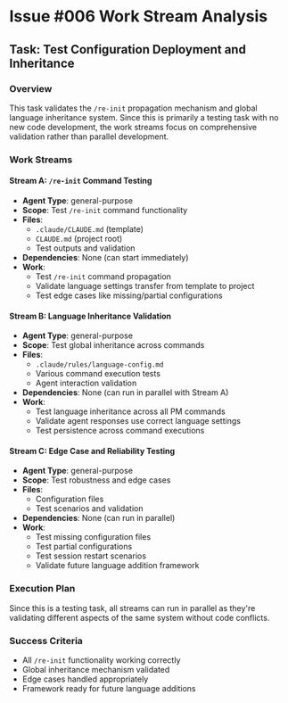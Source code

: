 # Issue #006 Work Stream Analysis

## Task: Test Configuration Deployment and Inheritance

### Overview
This task validates the `/re-init` propagation mechanism and global language inheritance system. Since this is primarily a testing task with no new code development, the work streams focus on comprehensive validation rather than parallel development.

### Work Streams

#### Stream A: `/re-init` Command Testing
- **Agent Type**: general-purpose
- **Scope**: Test `/re-init` command functionality
- **Files**:
  - `.claude/CLAUDE.md` (template)
  - `CLAUDE.md` (project root)
  - Test outputs and validation
- **Dependencies**: None (can start immediately)
- **Work**:
  - Test `/re-init` command propagation
  - Validate language settings transfer from template to project
  - Test edge cases like missing/partial configurations

#### Stream B: Language Inheritance Validation
- **Agent Type**: general-purpose
- **Scope**: Test global inheritance across commands
- **Files**:
  - `.claude/rules/language-config.md`
  - Various command execution tests
  - Agent interaction validation
- **Dependencies**: None (can run in parallel with Stream A)
- **Work**:
  - Test language inheritance across all PM commands
  - Validate agent responses use correct language settings
  - Test persistence across command executions

#### Stream C: Edge Case and Reliability Testing
- **Agent Type**: general-purpose
- **Scope**: Test robustness and edge cases
- **Files**:
  - Configuration files
  - Test scenarios and validation
- **Dependencies**: None (can run in parallel)
- **Work**:
  - Test missing configuration files
  - Test partial configurations
  - Test session restart scenarios
  - Validate future language addition framework

### Execution Plan
Since this is a testing task, all streams can run in parallel as they're validating different aspects of the same system without code conflicts.

### Success Criteria
- All `/re-init` functionality working correctly
- Global inheritance mechanism validated
- Edge cases handled appropriately
- Framework ready for future language additions